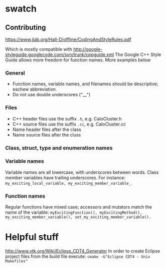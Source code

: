 # swatch


## Contributing
https://www.jlab.org/Hall-D/offline/CodingAndStyleRules.pdf

Which is mostly compatible with http://google-styleguide.googlecode.com/svn/trunk/cppguide.xml
The Google C++ Style Guide allows more freedom for function names. More examples below

### General
 - Function names, variable names, and filenames should be descriptive; eschew abbreviation.
 - Do not use double underscores ("__") 

### Files
 - C++ header files use the suffix ```.h```, e.g. CaloCluster.h
 - C++ source files use the suffix ```.cc```, e.g. CaloCluster.cc
 - Name header files after the class
 - Name source files after the cluss
 
### Class, struct, type and enumeration names

### Variable names
Variable names are all lowercase, with underscores between words. 
Class member variables have trailing underscores. 
For instance: ```my_exciting_local_variable, my_exciting_member_variable_```.

### Function names
 Regular functions have mixed case; accessors and mutators match the name of the variable: 
 ```myExcitingFunction(), myExcitingMethod(), my_exciting_member_variable(), set_my_exciting_member_variable().``` 

Helpful stuff
==============
http://www.vtk.org/Wiki/Eclipse_CDT4_Generator
In order to create Eclipse project files from the build file execute:
```cmake -G"Eclipse CDT4 - Unix Makefiles"```
